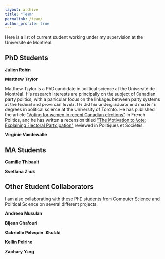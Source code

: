 ```yaml
---
layout: archive
title: "Team"
permalink: /team/
author_profile: true
---
```

Here is a list of current student working under my supervision at the Université de Montréal. 
## PhD Students
**Julien Robin** 

**Matthew Taylor** 

Matthew Taylor is a PhD candidate in political science at the Université de Montréal. His research interests are principally on the subject of Canadian party politics, with a particular focus on the linkages between party systems at the federal and provincial levels. He did his undergraduate and master's degrees in political science at the University of Toronto. He has published the article ["Voting for women in recent Canadian elections"](https://link.springer.com/article/10.1057/s41253-024-00236-5) in French Politics, and he has written a recension titled ["The Motivation to Vote: Explaining Electoral Participation"](https://www.erudit.org/fr/revues/ps/2022-v41-n1-ps06695/1085195ar/) reviewed in Politiques et Sociétés.

**Virginie Vandewalle** 

## MA Students
**Camille Thibault**

**Svetlana Zhuk**

## Other Student Collaborators
I am also collaborating with these PhD students from Computer Science and Political Science on several different projects. 

**Andreea Musulan**

**Bijean Ghafouri**

**Gabrielle Péloquin-Skulski**

**Kellin Pelrine**

**Zachary Yang**











